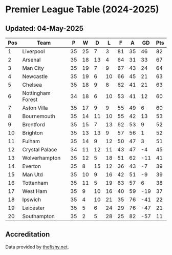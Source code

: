 # Premier League Table (2024-2025)
## Updated: 04-May-2025

| Pos | Team | P | W | D | L | F | A | GD | Pts |
| --- | --- | --- | --- | --- | --- | --- | --- | --- | --- |
| 1 | Liverpool | 35 | 25 | 7 | 3 | 81 | 35 | 46 | 82 |
| 2 | Arsenal | 35 | 18 | 13 | 4 | 64 | 31 | 33 | 67 |
| 3 | Man City | 35 | 19 | 7 | 9 | 67 | 43 | 24 | 64 |
| 4 | Newcastle | 35 | 19 | 6 | 10 | 66 | 45 | 21 | 63 |
| 5 | Chelsea | 35 | 18 | 9 | 8 | 62 | 41 | 21 | 63 |
| 6 | Nottingham Forest | 34 | 18 | 6 | 10 | 53 | 41 | 12 | 60 |
| 7 | Aston Villa | 35 | 17 | 9 | 9 | 55 | 49 | 6 | 60 |
| 8 | Bournemouth | 35 | 14 | 11 | 10 | 55 | 42 | 13 | 53 |
| 9 | Brentford | 35 | 15 | 7 | 13 | 62 | 53 | 9 | 52 |
| 10 | Brighton | 35 | 13 | 13 | 9 | 57 | 56 | 1 | 52 |
| 11 | Fulham | 35 | 14 | 9 | 12 | 50 | 47 | 3 | 51 |
| 12 | Crystal Palace | 34 | 11 | 12 | 11 | 43 | 47 | -4 | 45 |
| 13 | Wolverhampton | 35 | 12 | 5 | 18 | 51 | 62 | -11 | 41 |
| 14 | Everton | 35 | 8 | 15 | 12 | 36 | 43 | -7 | 39 |
| 15 | Man Utd | 35 | 10 | 9 | 16 | 42 | 51 | -9 | 39 |
| 16 | Tottenham | 35 | 11 | 5 | 19 | 63 | 57 | 6 | 38 |
| 17 | West Ham | 35 | 9 | 10 | 16 | 40 | 59 | -19 | 37 |
| 18 | Ipswich | 35 | 4 | 10 | 21 | 35 | 76 | -41 | 22 |
| 19 | Leicester | 35 | 5 | 6 | 24 | 29 | 76 | -47 | 21 |
| 20 | Southampton | 35 | 2 | 5 | 28 | 25 | 82 | -57 | 11 |

## Accreditation 

Data provided by [thefishy.net](https://www.thefishy.net/).